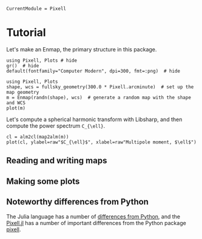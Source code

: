 ```@meta
CurrentModule = Pixell
```

# Tutorial

Let's make an Enmap, the primary structure in this package.

```@example tutorial
using Pixell, Plots # hide
gr()  # hide
default(fontfamily="Computer Modern", dpi=300, fmt=:png)  # hide
```

```@example tutorial
using Pixell, Plots
shape, wcs = fullsky_geometry(300.0 * Pixell.arcminute)  # set up the map geometry
m = Enmap(randn(shape), wcs)  # generate a random map with the shape and WCS
plot(m)
```

Let's compute a spherical harmonic transform with Libsharp, and then compute the power spectrum ``C_{\ell}``.
```@example tutorial
cl = alm2cl(map2alm(m))
plot(cl, ylabel=raw"$C_{\ell}$", xlabel=raw"Multipole moment, $\ell$")
```


## Reading and writing maps

## Making some plots


## Noteworthy differences from Python
The Julia language has a number of [differences from Python](https://docs.julialang.org/en/v1/manual/noteworthy-differences/#Noteworthy-differences-from-Python), and the [Pixell.jl](https://github.com/simonsobs/Pixell.jl) has a number of important differences from the Python package [pixell](https://github.com/simonsobs/pixell).
